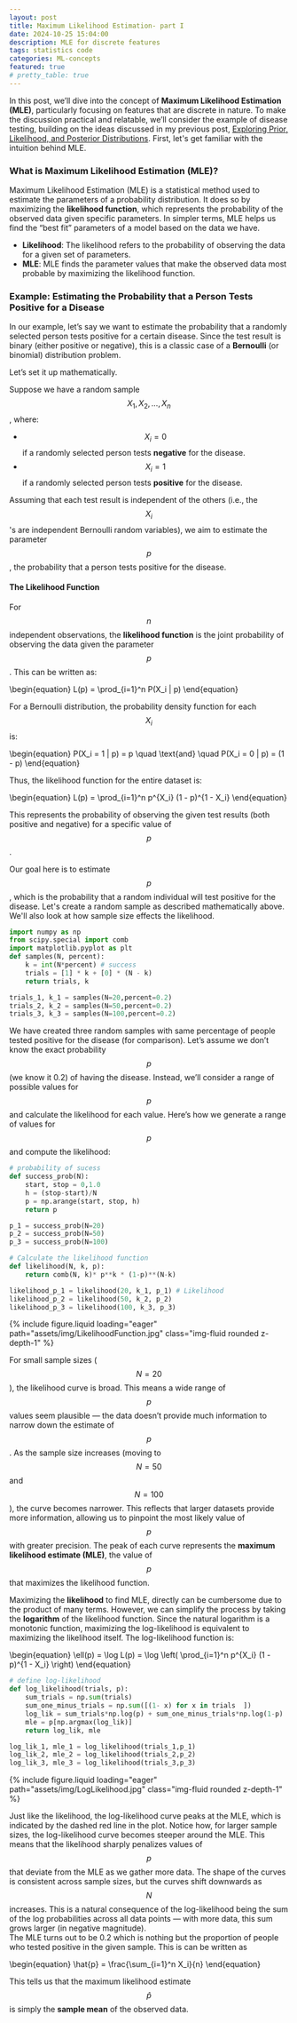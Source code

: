 ```yaml
---
layout: post
title: Maximum Likelihood Estimation- part I
date: 2024-10-25 15:04:00
description: MLE for discrete features
tags: statistics code
categories: ML-concepts
featured: true
# pretty_table: true
---
```


In this post, we’ll dive into the concept of **Maximum Likelihood Estimation (MLE)**, particularly focusing on features that are discrete in nature. To make the discussion practical and relatable, we’ll consider the example of disease testing, building on the ideas discussed in my previous post, <a href="https://krishna-das-m.github.io/blog/2024/bayes-theorem/">Exploring Prior, Likelihood, and Posterior Distributions</a>. First, let's get familiar with the intuition behind MLE.

### What is Maximum Likelihood Estimation (MLE)?

Maximum Likelihood Estimation (MLE) is a statistical method used to estimate the parameters of a probability distribution. It does so by maximizing the **likelihood function**, which represents the probability of the observed data given specific parameters. In simpler terms, MLE helps us find the “best fit” parameters of a model based on the data we have.

- **Likelihood**: The likelihood refers to the probability of observing the data for a given set of parameters.
- **MLE**: MLE finds the parameter values that make the observed data most probable by maximizing the likelihood function.

### Example: Estimating the Probability that a Person Tests Positive for a Disease

In our example, let’s say we want to estimate the probability that a randomly selected person tests positive for a certain disease. Since the test result is binary (either positive or negative), this is a classic case of a **Bernoulli** (or binomial) distribution problem.

Let’s set it up mathematically.

Suppose we have a random sample $$X_1, X_2, \dots, X_n$$, where:
- $$X_i = 0$$ if a randomly selected person tests **negative** for the disease.
- $$X_i = 1$$ if a randomly selected person tests **positive** for the disease.

Assuming that each test result is independent of the others (i.e., the $$X_i$$ 's are independent Bernoulli random variables), we aim to estimate the parameter $$p$$ , the probability that a person tests positive for the disease.

#### The Likelihood Function

For $$n$$ independent observations, the **likelihood function** is the joint probability of observing the data given the parameter $$p$$. This can be written as:

\begin{equation}
L(p) = \prod_{i=1}^n P(X_i | p)
\end{equation}

For a Bernoulli distribution, the probability density function for each $$X_i$$ is:

\begin{equation}
P(X_i = 1 | p) = p \quad \text{and} \quad P(X_i = 0 | p) = (1 - p)
\end{equation}

Thus, the likelihood function for the entire dataset is:

\begin{equation}
L(p) = \prod_{i=1}^n p^{X_i} (1 - p)^{1 - X_i}
\end{equation}

This represents the probability of observing the given test results (both positive and negative) for a specific value of $$p$$.

Our goal here is to estimate $$p$$,  which is the probability that a random individual will test positive for the disease. Let's create a random sample as described mathematically above.  We'll also look at how sample size effects the likelihood.

```python
import numpy as np
from scipy.special import comb
import matplotlib.pyplot as plt
def samples(N, percent):
    k = int(N*percent) # success
    trials = [1] * k + [0] * (N - k)
    return trials, k

trials_1, k_1 = samples(N=20,percent=0.2)
trials_2, k_2 = samples(N=50,percent=0.2)
trials_3, k_3 = samples(N=100,percent=0.2)
```

We have created three random samples with same percentage of people tested positive for the disease (for comparison).
Let’s assume we don’t know the exact probability $$p$$ (we know it 0.2) of having the disease. Instead, we’ll consider a range of possible values for $$p$$  and calculate the likelihood for each value. Here’s how we generate a range of values for $$p$$ and compute the likelihood:

```python
# probability of sucess
def success_prob(N):
    start, stop = 0,1.0
    h = (stop-start)/N
    p = np.arange(start, stop, h)
    return p

p_1 = success_prob(N=20)
p_2 = success_prob(N=50)
p_3 = success_prob(N=100)

# Calculate the likelihood function
def likelihood(N, k, p):
    return comb(N, k)* p**k * (1-p)**(N-k)

likelihood_p_1 = likelihood(20, k_1, p_1) # Likelihood
likelihood_p_2 = likelihood(50, k_2, p_2)
likelihood_p_3 = likelihood(100, k_3, p_3)
```

<div class="row mt-3">
    <div class="col-sm mt-3 mt-md-0">
        {% include figure.liquid loading="eager" path="assets/img/LikelihoodFunction.jpg" class="img-fluid rounded z-depth-1" %}
    </div>
</div>

For small sample sizes ($$N=20$$), the likelihood curve is broad. This means a wide range of $$p$$ values seem plausible — the data doesn’t provide much information to narrow down the estimate of $$p$$. As the sample size increases (moving to $$N=50$$ and $$N=100$$), the curve becomes narrower. This reflects that larger datasets provide more information, allowing us to pinpoint the most likely value of $$p$$ with greater precision. The peak of each curve represents the **maximum likelihood estimate (MLE)**, the value of $$p$$ that maximizes the likelihood function.

Maximizing the **likelihood** to find MLE, directly can be cumbersome due to the product of many terms. However, we can simplify the process by taking the **logarithm** of the likelihood function. Since the natural logarithm is a monotonic function, maximizing the log-likelihood is equivalent to maximizing the likelihood itself. The log-likelihood function is:

\begin{equation}
\ell(p) = \log L(p) = \log \left( \prod_{i=1}^n p^{X_i} (1 - p)^{1 - X_i} \right)
\end{equation}

```python
# define log-likelihood
def log_likelihood(trials, p):
    sum_trials = np.sum(trials)
    sum_one_minus_trials = np.sum([(1- x) for x in trials  ])
    log_lik = sum_trials*np.log(p) + sum_one_minus_trials*np.log(1-p)
    mle = p[np.argmax(log_lik)]
    return log_lik, mle

log_lik_1, mle_1 = log_likelihood(trials_1,p_1)
log_lik_2, mle_2 = log_likelihood(trials_2,p_2)
log_lik_3, mle_3 = log_likelihood(trials_3,p_3)
```

<div class="row mt-3">
    <div class="col-sm mt-3 mt-md-0">
        {% include figure.liquid loading="eager" path="assets/img/LogLikelihood.jpg" class="img-fluid rounded z-depth-1" %}
    </div>
</div>

Just like the likelihood, the log-likelihood curve peaks at the MLE, which is indicated by the dashed red line in the plot. Notice how, for larger sample sizes, the log-likelihood curve becomes steeper around the MLE. This means that the likelihood sharply penalizes values of $$p$$ that deviate from the MLE as we gather more data. The shape of the curves is consistent across sample sizes, but the curves shift downwards as $$N$$ increases. This is a natural consequence of the log-likelihood being the sum of the log probabilities across all data points — with more data, this sum grows larger (in negative magnitude).\
The MLE turns out to be 0.2 which is nothing but the proportion of people who tested positive in the given sample. This is can be written as

\begin{equation}
\hat{p} = \frac{\sum_{i=1}^n X_i}{n}
\end{equation}

This tells us that the maximum likelihood estimate $$\hat{p}$$ is simply the **sample mean** of the observed data.
